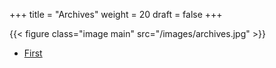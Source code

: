 +++
title = "Archives"
weight = 20
draft = false
+++

{{< figure class="image main" src="/images/archives.jpg" >}}

<ul>
    <li><a href="#first""><span>First</span></a></li>
</ul>
